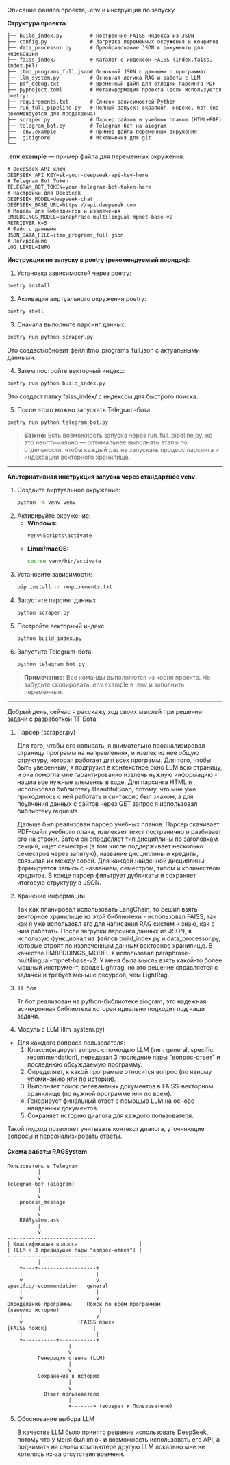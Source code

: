 Описание файлов проекта, .env и инструкция по запуску

**Структура проекта:**

```
├── build_index.py         # Построение FAISS индекса из JSON
├── config.py              # Загрузка переменных окружения и конфигов
├── data_processor.py      # Преобразование JSON в документы для индексации
├── faiss_index/           # Каталог с индексом FAISS (index.faiss, index.pkl)
├── itmo_programs_full.json# Основной JSON с данными о программах
├── llm_system.py          # Основная логика RAG и работы с LLM
├── pdf_debug.txt          # Временный файл для отладки парсинга PDF
├── pyproject.toml         # Метаинформация проекта (если используется poetry)
├── requirements.txt       # Список зависимостей Python
├── run_full_pipeline.py   # Полный запуск: скрапинг, индекс, бот (не рекомендуется для продакшена)
├── scraper.py             # Парсер сайтов и учебных планов (HTML+PDF)
├── telegram_bot.py        # Telegram-бот на aiogram
├── .env.example           # Пример файла переменных окружения
├── .gitignore             # Исключения для git
└── ...
```

**.env.example** — пример файла для переменных окружения:

```
# DeepSeek API ключ
DEEPSEEK_API_KEY=sk-your-deepseek-api-key-here
# Telegram Bot Token
TELEGRAM_BOT_TOKEN=your-telegram-bot-token-here
# Настройки для DeepSeek
DEEPSEEK_MODEL=deepseek-chat
DEEPSEEK_BASE_URL=https://api.deepseek.com
# Модель для эмбеддингов и извлечения
EMBEDDINGS_MODEL=paraphrase-multilingual-mpnet-base-v2
RETRIEVER_K=5
# Файл с данными
JSON_DATA_FILE=itmo_programs_full.json
# Логирование
LOG_LEVEL=INFO
```

**Инструкция по запуску в poetry (рекомендуемый порядок):**

1. Установка зависимостей через poetry:
```bash
poetry install
```

2. Активация виртуального окружения poetry:
```bash
poetry shell
```

3. Сначала выполните парсинг данных:
```bash
poetry run python scraper.py
```
Это создаст/обновит файл itmo_programs_full.json с актуальными данными.

4. Затем постройте векторный индекс:
```bash
poetry run python build_index.py
```
Это создаст папку faiss_index/ с индексом для быстрого поиска.

5. После этого можно запускать Telegram-бота:
```bash
poetry run python telegram_bot.py
```

> **Важно:**  Есть возможность запуска через run_full_pipeline.py, но это неоптимально — оптимальнее выполнять этапы по отдельности, чтобы каждый раз не запускать процесс парсинга и индексации векторного хранилища.

---
**Альтернативная инструкция запуска через стандартное venv:**

1. Создайте виртуальное окружение:
    ```bash
    python -m venv venv
    ```
2. Активируйте окружение:
    - **Windows:**
      ```cmd
      venv\Scripts\activate
      ```
    - **Linux/macOS:**
      ```bash
      source venv/bin/activate
      ```
3. Установите зависимости:
    ```bash
    pip install -r requirements.txt
    ```
4. Запустите парсинг данных:
    ```bash
    python scraper.py
    ```
5. Постройте векторный индекс:
    ```bash
    python build_index.py
    ```
6. Запустите Telegram-бота:
    ```bash
    python telegram_bot.py
    ```

> **Примечание:** Все команды выполняются из корня проекта. Не забудьте скопировать .env.example в .env и заполнить переменные.
---
Добрый день, сейчас я расскажу ход своих мыслей при решении задачи с разработкой ТГ Бота.

1. Парсер (scraper.py)

    Для того, чтобы его написать, я внимательно проанализировал страницу программ на направлениях, и извлек из нее общую структуру, которая работает для всех программ. Для того, чтобы быть уверенным, я подгрузил в контекстное окно LLM всю страницу, и она помогла мне гарантированно извлечь нужную информацию - нашла все нужные элементы в коде. Для парсинга HTML я использовал библиотеку BeautifulSoap, потому, что мне уже приходилось с ней работать и синтаксис был знаком, а для поулчения данных с сайтов через GET запрос я использовал библиотеку requests.

    Дальше был реализован парсер учебных планов. Парсер скачивает PDF-файл учебного плана, извлекает текст постранично и разбивает его на строки. Затем он определяет тип дисциплины по заголовкам секций, ищет семестры (в том числе поддерживает несколько семестров через запятую), название дисциплины и кредиты, связывая их между собой. Для каждой найденной дисциплины формируется запись с названием, семестром, типом и количеством кредитов. В конце парсер фильтрует дубликаты и сохраняет итоговую структуру в JSON. 

2. Хранение информации. 

    Так как планировал использовать LangChain, то решил взять векторное хранилище из этой библиотеки - использовал FAISS, так как я уже использовл его для написания RAG систем и знаю, как с ним работать. После загрузки парсинга данных из JSON, я использую функционал из файлов build_index.py и data_processor.py, которые строят по извлеченным данным векторное хранилище. В качестве EMBEDDINGS_MODEL я использовал paraphrase-multilingual-mpnet-base-v2. У меня была мысль взять какой-то более мощный инструмент, вроде Lightrag, но это решение справляется с задачей и требует меньше ресурсов, чем LightRag.

3. ТГ бот

    Тг бот реализован на python-библиотеке aiogram, это надежная асинхронная библиотека которая идеально подходит под наши задачи.


4. Модуль с LLM (llm_system.py)

- Для каждого вопроса пользователя:
    1. Классифицирует вопрос с помощью LLM (тип: general, specific, recommendation), передавая 3 последние пары "вопрос-ответ" и последнюю обсуждаемую программу.
    2. Определяет, к какой программе относится вопрос (по явному упоминанию или по истории).
    3. Выполняет поиск релевантных документов в FAISS-векторном хранилище (по нужной программе или по всем).
    4. Генерирует финальный ответ с помощью LLM на основе найденных документов.
    5. Сохраняет историю диалога для каждого пользователя.

Такой подход позволяет учитывать контекст диалога, уточняющие вопросы и персонализировать ответы.

#### Схема работы RAGSystem

```
Пользователь в Telegram
          |
          v
Telegram-бот (aiogram)
          |
          v
    process_message
          |
          v
    RAGSystem.ask
          |
          v
-----------------------------
| Классификация вопроса                    |
| (LLM + 3 предыдущие пары "вопрос-ответ") |
-----------------------------
          |
    +----+-------------------+
    |                        |
    v                        v
specific/recommendation   general
    |                        |
    v                        v
Определение программы     Поиск по всем программам
(явно/по истории)             |
    |                        v
    v                  [FAISS поиск]
[FAISS поиск]               |
    |                        |
    +-----------+------------+
                    |
                    v
          Генерация ответа (LLM)
                    |
                    v
          Сохранение в историю
                    |
                    v
            Ответ пользователю
                    |
                    +-------> (возврат к Пользователю)
```

5. Обоснование выбора LLM

    В качестве LLM было принято решение использовать DeepSeek, потому что у меня был ключ и возможность использовать его API, а поднимать на своем компьютере другую LLM локально мне не хотелось из-за отсутствия времени.



